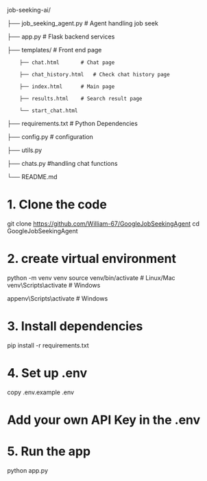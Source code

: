 job-seeking-ai/

├── job_seeking_agent.py      # Agent handling job seek

├── app.py                    # Flask backend services

├── templates/			# Front end page

        ├── chat.html		# Chat page
 
        ├── chat_history.html	# Check chat history page
 
        ├── index.html		# Main page
 
        ├── results.html	# Search result page
 
        └── start_chat.html 
 
├── requirements.txt          # Python Dependencies

├── config.py               # configuration

├── utils.py			

├── chats.py			#handling chat functions

└── README.md               

# 1. Clone the code
git clone https://github.com/William-67/GoogleJobSeekingAgent
cd GoogleJobSeekingAgent

# 2. create virtual environment
python -m venv venv
source venv/bin/activate  # Linux/Mac
venv\Scripts\activate   # Windows

appenv\Scripts\activate   # Windows


# 3. Install dependencies
pip install -r requirements.txt

# 4. Set up .env
copy .env.example .env

# Add your own API Key in the .env


# 5. Run the app
python app.py
